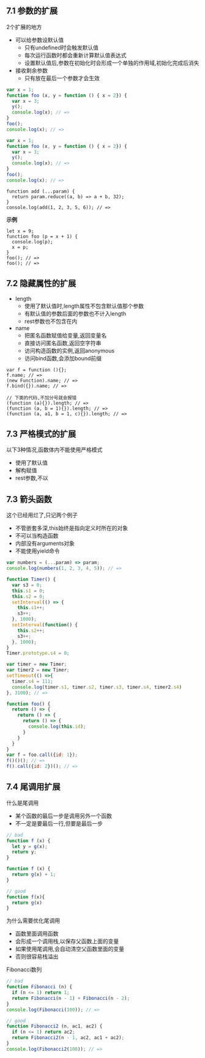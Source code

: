 ## 7.1 参数的扩展
2个扩展的地方
- 可以给参数设默认值
  - 只有undefined时会触发默认值
  - 每次运行函数时都会重新计算默认值表达式
  - 设置默认值后,参数在初始化时会形成一个单独的作用域,初始化完成后消失
- 接收剩余参数
  - 只有放在最后一个参数才会生效

```javascript
var x = 1;
function foo (x, y = function () { x = 2}) {
  var x = 3;
  y();
  console.log(x); // =>
}
foo();
console.log(x); // =>
```
```javascript
var x = 1;
function foo (x, y = function () { x = 2}) {
  var x = 3;
  y();
  console.log(x); // =>
}
foo();
console.log(x); // =>
```
```
function add (...param) {
  return param.reduce((a, b) => a + b, 32);
}
console.log(add(1, 2, 3, 5, 6)); // =>
```
**示例**
```
let x = 9;
function foo (p = x + 1) {
  console.log(p);
  x = p;
}
foo(); // =>
foo(); // =>
```
## 7.2 隐藏属性的扩展
- length
  - 使用了默认值时,length属性不包含默认值那个参数
  - 有默认值的参数后面的参数也不计入length
  - rest参数也不包含在内
- name
  - 把匿名函数赋值给变量,返回变量名
  - 直接访问匿名函数,返回空字符串
  - 访问构造函数的实例,返回anonymous
  - 访问bind函数,会添加bound前缀
```
var f = function (){};
f.name; // =>
(new Function).name; // =>
f.bind({}).name; // =>
```
```
// 下面的代码,不加分号就会报错
(function (a){}).length; // =>
(function (a, b = 1){}).length; // =>
(function (a, a1, b = 1, c){}).length; // =>
```
## 7.3 严格模式的扩展
以下3种情况,函数体内不能使用严格模式
- 使用了默认值
- 解构赋值
- rest参数,不以

## 7.3 箭头函数
这个已经用烂了,只记两个例子
- 不管嵌套多深,this始终是指向定义时所在的对象
- 不可以当构造函数
- 内部没有arguments对象
- 不能使用yield命令
```javascript
var numbers = (...param) => param;
console.log(numbers(1, 2, 3, 4, 5)); // =>
```
```javascript
function Timer() {
  var s3 = 0;
  this.s1 = 0;
  this.s2 = 0;
  setInterval(() => {
    this.s1++;
    s3++;
  }, 1000);
  setInterval(function() {
    this.s2++;
    s3++;
  }, 1000);
}
Timer.prototype.s4 = 0;

var timer = new Timer;
var timer2 = new Timer;
setTimeout(() =>{
  timer.s4 = 111;
  console.log(timer.s1, timer.s2, timer.s3, timer.s4, timer2.s4)
}, 3100); // =>
```
```javascript
function foo() {
  return () => {
    return () => {
      return () => {
        console.log(this.id);
      }
    }
  }
}
var f = foo.call({id: 1});
f()()(); // =>
f().call({id: 2})(); // =>
```
## 7.4 尾调用扩展
什么是尾调用
- 某个函数的最后一步是调用另外一个函数
- 不一定是要最后一行,但要是最后一步
```javascript
// bad
function f (x) {
  let y = g(x);
  return y;
}

function f (x) {
  return g(x) + 1;
}

// good
function f(x){
  return g(x)
}
```
为什么需要优化尾调用
- 函数里面调用函数
- 会形成一个调用栈,以保存父函数上面的变量
- 如果使用尾调用,会自动清空父函数里面的变量
- 否则很容易栈溢出

Fibonacci数列
```javascript
// bad
function Fibonacci (n) {
  if (n <= 1) return 1;
  return Fibonacci(n - 1) + Fibonacci(n - 2);
}
console.log(Fibonacci(100)); // =>

// good
function Fibonacci2 (n, ac1, ac2) {
  if (n <= 1) return ac2;
  return Fibonacci2(n - 1, ac2, ac1 + ac2);
}
console.log(Fibonacci2(100)); // =>
```
  